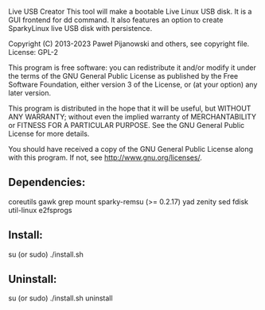 Live USB Creator
This tool will make a bootable Live Linux USB disk. It is a GUI frontend for dd command.
It also features an option to create SparkyLinux live USB disk with persistence.

Copyright (C) 2013-2023 Paweł Pijanowski and others, see copyright file.
License: GPL-2

This program is free software: you can redistribute it and/or modify
it under the terms of the GNU General Public License as published by
the Free Software Foundation, either version 3 of the License, or
(at your option) any later version.

This program is distributed in the hope that it will be useful,
but WITHOUT ANY WARRANTY; without even the implied warranty of
MERCHANTABILITY or FITNESS FOR A PARTICULAR PURPOSE.  See the
GNU General Public License for more details.

You should have received a copy of the GNU General Public License
along with this program.  If not, see <http://www.gnu.org/licenses/>.

Dependencies:
-------------
coreutils
gawk
grep
mount
sparky-remsu (>= 0.2.17)
yad
zenity
sed
fdisk
util-linux
e2fsprogs

Install:
-------------
su (or sudo) 
./install.sh

Uninstall:
-------------
su (or sudo)
./install.sh uninstall
